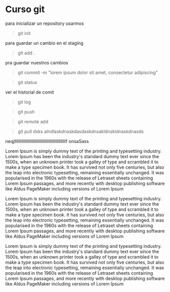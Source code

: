  
# Curso git 

 para inicializar
 un repository usarmos <br>
 > git init

 para guardar un cambio en el staging
 > git add .

pra guardar nuestros cambios
> git commit -m "lorem ipsum dolor sit amet, consectetur adipiscing"


> git status

ver el historial de comit
> git log

> git push

> git remote add 

> git pull
dsks alndlaskdnaskdasdaskdnsakldnskldnaskdnasds

neqjllllllllllllllllllllllllllllllllllllllllllllllllf onsaSass


Lorem Ipsum is simply dummy text of the printing and typesetting industry. Lorem Ipsum has been the industry's standard dummy text ever since the 1500s, when an unknown printer took a galley of type and scrambled it to make a type specimen book. It has survived not only five centuries, but also the leap into electronic typesetting, remaining essentially unchanged. It was popularised in the 1960s with the release of Letraset sheets containing Lorem Ipsum passages, and more recently with desktop publishing software like Aldus PageMaker including versions of Lorem Ipsum

Lorem Ipsum is simply dummy text of the printing and typesetting industry. Lorem Ipsum has been the industry's standard dummy text ever since the 1500s, when an unknown printer took a galley of type and scrambled it to make a type specimen book. It has survived not only five centuries, but also the leap into electronic typesetting, remaining essentially unchanged. It was popularised in the 1960s with the release of Letraset sheets containing Lorem Ipsum passages, and more recently with desktop publishing software like Aldus PageMaker including versions of Lorem Ipsum

Lorem Ipsum is simply dummy text of the printing and typesetting industry. Lorem Ipsum has been the industry's standard dummy text ever since the 1500s, when an unknown printer took a galley of type and scrambled it to make a type specimen book. It has survived not only five centuries, but also the leap into electronic typesetting, remaining essentially unchanged. It was popularised in the 1960s with the release of Letraset sheets containing Lorem Ipsum passages, and more recently with desktop publishing software like Aldus PageMaker including versions of Lorem Ipsum